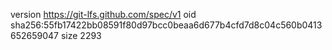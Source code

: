 version https://git-lfs.github.com/spec/v1
oid sha256:55fb17422bb08591f80d97bcc0beaa6d677b4cfd7d8c04c560b0413652659047
size 2293
